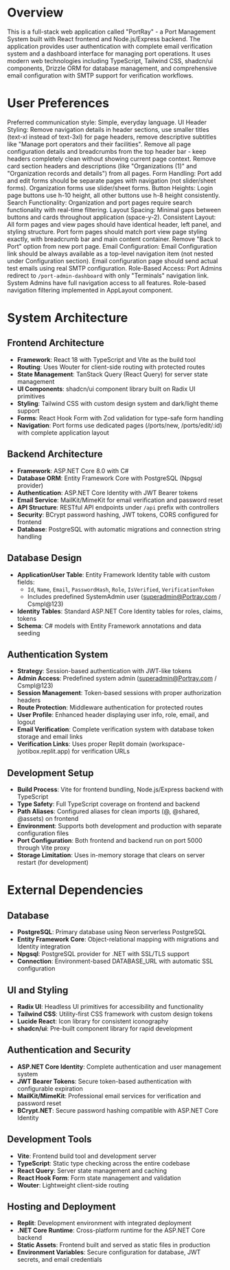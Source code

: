 # Overview

This is a full-stack web application called "PortRay" - a Port Management System built with React frontend and Node.js/Express backend. The application provides user authentication with complete email verification system and a dashboard interface for managing port operations. It uses modern web technologies including TypeScript, Tailwind CSS, shadcn/ui components, Drizzle ORM for database management, and comprehensive email configuration with SMTP support for verification workflows.

# User Preferences

Preferred communication style: Simple, everyday language.
UI Header Styling: Remove navigation details in header sections, use smaller titles (text-xl instead of text-3xl) for page headers, remove descriptive subtitles like "Manage port operators and their facilities". Remove all page configuration details and breadcrumbs from the top header bar - keep headers completely clean without showing current page context. Remove card section headers and descriptions (like "Organizations (1)" and "Organization records and details") from all pages.
Form Handling: Port add and edit forms should be separate pages with navigation (not slider/sheet forms). Organization forms use slider/sheet forms.
Button Heights: Login page buttons use h-10 height, all other buttons use h-8 height consistently.
Search Functionality: Organization and port pages require search functionality with real-time filtering.
Layout Spacing: Minimal gaps between buttons and cards throughout application (space-y-2).
Consistent Layout: All form pages and view pages should have identical header, left panel, and styling structure. Port form pages should match port view page styling exactly, with breadcrumb bar and main content container. Remove "Back to Port" option from new port page.
Email Configuration: Email Configuration link should be always available as a top-level navigation item (not nested under Configuration section). Email configuration page should send actual test emails using real SMTP configuration.
Role-Based Access: Port Admins redirect to `/port-admin-dashboard` with only "Terminals" navigation link. System Admins have full navigation access to all features. Role-based navigation filtering implemented in AppLayout component.

# System Architecture

## Frontend Architecture
- **Framework**: React 18 with TypeScript and Vite as the build tool
- **Routing**: Uses Wouter for client-side routing with protected routes
- **State Management**: TanStack Query (React Query) for server state management
- **UI Components**: shadcn/ui component library built on Radix UI primitives
- **Styling**: Tailwind CSS with custom design system and dark/light theme support
- **Forms**: React Hook Form with Zod validation for type-safe form handling
- **Navigation**: Port forms use dedicated pages (/ports/new, /ports/edit/:id) with complete application layout

## Backend Architecture
- **Framework**: ASP.NET Core 8.0 with C#
- **Database ORM**: Entity Framework Core with PostgreSQL (Npgsql provider)
- **Authentication**: ASP.NET Core Identity with JWT Bearer tokens
- **Email Service**: MailKit/MimeKit for email verification and password reset
- **API Structure**: RESTful API endpoints under `/api` prefix with controllers
- **Security**: BCrypt password hashing, JWT tokens, CORS configured for frontend
- **Database**: PostgreSQL with automatic migrations and connection string handling

## Database Design
- **ApplicationUser Table**: Entity Framework Identity table with custom fields:
  - `Id`, `Name`, `Email`, `PasswordHash`, `Role`, `IsVerified`, `VerificationToken`
  - Includes predefined SystemAdmin user (superadmin@Portray.com / Csmpl@123)
- **Identity Tables**: Standard ASP.NET Core Identity tables for roles, claims, tokens
- **Schema**: C# models with Entity Framework annotations and data seeding

## Authentication System
- **Strategy**: Session-based authentication with JWT-like tokens
- **Admin Access**: Predefined system admin (superadmin@Portray.com / Csmpl@123)
- **Session Management**: Token-based sessions with proper authorization headers
- **Route Protection**: Middleware authentication for protected routes
- **User Profile**: Enhanced header displaying user info, role, email, and logout
- **Email Verification**: Complete verification system with database token storage and email links
- **Verification Links**: Uses proper Replit domain (workspace-jyotibox.replit.app) for verification URLs

## Development Setup
- **Build Process**: Vite for frontend bundling, Node.js/Express backend with TypeScript
- **Type Safety**: Full TypeScript coverage on frontend and backend
- **Path Aliases**: Configured aliases for clean imports (@, @shared, @assets) on frontend
- **Environment**: Supports both development and production with separate configuration files
- **Port Configuration**: Both frontend and backend run on port 5000 through Vite proxy
- **Storage Limitation**: Uses in-memory storage that clears on server restart (for development)

# External Dependencies

## Database
- **PostgreSQL**: Primary database using Neon serverless PostgreSQL
- **Entity Framework Core**: Object-relational mapping with migrations and Identity integration
- **Npgsql**: PostgreSQL provider for .NET with SSL/TLS support
- **Connection**: Environment-based DATABASE_URL with automatic SSL configuration

## UI and Styling
- **Radix UI**: Headless UI primitives for accessibility and functionality
- **Tailwind CSS**: Utility-first CSS framework with custom design tokens
- **Lucide React**: Icon library for consistent iconography
- **shadcn/ui**: Pre-built component library for rapid development

## Authentication and Security
- **ASP.NET Core Identity**: Complete authentication and user management system
- **JWT Bearer Tokens**: Secure token-based authentication with configurable expiration
- **MailKit/MimeKit**: Professional email services for verification and password reset
- **BCrypt.NET**: Secure password hashing compatible with ASP.NET Core Identity

## Development Tools
- **Vite**: Frontend build tool and development server
- **TypeScript**: Static type checking across the entire codebase
- **React Query**: Server state management and caching
- **React Hook Form**: Form state management and validation
- **Wouter**: Lightweight client-side routing

## Hosting and Deployment
- **Replit**: Development environment with integrated deployment
- **.NET Core Runtime**: Cross-platform runtime for the ASP.NET Core backend
- **Static Assets**: Frontend built and served as static files in production
- **Environment Variables**: Secure configuration for database, JWT secrets, and email credentials
